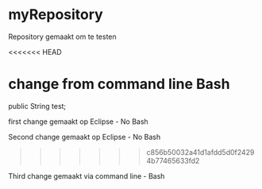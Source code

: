 # myRepository
Repository gemaakt om te testen

<<<<<<< HEAD

change from command line Bash
=======
public String test;


first change gemaakt op Eclipse - No Bash

Second change gemaakt op Eclipse - No Bash
>>>>>>> c856b50032a41d1afdd5d0f24294b77465633fd2

Third change gemaakt via command line - Bash